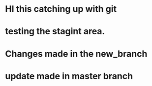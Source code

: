 # HI this catching up with git

# testing the stagint area.

# Changes made in the new_branch
# update made in master branch
